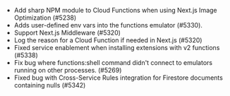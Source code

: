 - Add sharp NPM module to Cloud Functions when using Next.js Image Optimization (#5238)
- Adds user-defined env vars into the functions emulator (#5330).
- Support Next.js Middleware (#5320)
- Log the reason for a Cloud Function if needed in Next.js (#5320)
- Fixed service enablement when installing extensions with v2 functions (#5338)
- Fix bug where functions:shell command didn't connect to emulators running on other processes. (#5269)
- Fixed bug with Cross-Service Rules integration for Firestore documents containing nulls (#5342)